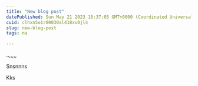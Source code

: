 ```yaml
---
title: "New blog post"
datePublished: Sun May 21 2023 16:37:05 GMT+0000 (Coordinated Universal Time)
cuid: clhxn5o1r00030al418xv0jl4
slug: new-blog-post
tags: na

---
```


..,,,,,

Snsnnns

Kks